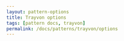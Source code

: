 ```yaml
---
layout: pattern-options
title: Trayvon options
tags: [pattern docs, trayvon]
permalink: /docs/patterns/trayvon/options
---
```

